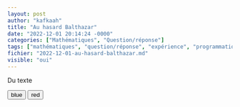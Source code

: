 ```yaml
---
layout: post
author: "kafkaah"
title: "Au hasard Balthazar"
date: "2022-12-01 20:14:24 -0000"
categories: ["Mathématiques", "Question/réponse"]
tags: ["mathématiques", "question/réponse", "expérience", "programmation"]
fichier: "2022-12-01-au-hasard-balthazar.md"
visible: "oui"
---
```


<script id="scriptaculous" type="text/javascript"> 
  
  window.addEventListener("load", (event) => {
    
    const changeColor = function(newColor) {
    var elem = document.getElementById('para');
    elem.style.color = newColor;
  }
    window.changeColor = changeColor
  });
</script>

<script id="scriptacular" type="text/javascript">
  function couleur(clr){
    console.log("Invoqué avec: " + clr);
  }
  window.couleur = couleur
</script>
<div id="box">
  <p id="para">Du texte</p>
  <button onclick="changeColor('blue');">blue</button>
  <button onclick="couleur('red');">red</button>  
<div>

<!--<style onload="var el = document.getElementById('scriptaculous');document.body.appendChild(el);eval(el.innerHTML);"/-->
<style onload="const el = document.getElementById('scriptacular');window.addEventListener('load', () => eval(el.innerHTML));"/>
